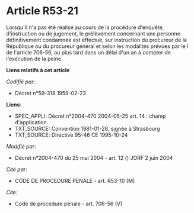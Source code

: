 # Article R53-21

Lorsqu'il n'a pas été réalisé au cours de la procédure d'enquête, d'instruction ou de jugement, le prélèvement concernant une
personne définitivement condamnée est effectué, sur instruction du procureur de la République ou du procureur général et
selon les modalités prévues par le I de l'article 706-56, au plus tard dans un délai d'un an à compter de l'exécution de la
peine.

**Liens relatifs à cet article**

_Codifié par_:

  - Décret n°59-318 1959-02-23

**Liens**:

  - SPEC_APPLI: Décret n°2004-470 2004-05-25 art. 14 : champ d'application
  - TXT_SOURCE: Convention 1981-01-28, signée à Strasbourg
  - TXT_SOURCE: Directive 95-46 CE 1995-10-24

_Modifié par_:

  - Décret n°2004-470 du 25 mai 2004 - art. 12 () JORF 2 juin 2004

_Cité par_:

  - CODE DE PROCEDURE PENALE - art. R53-10 (M)

_Cite_:

  - Code de procédure pénale - art. 706-56 (V)
